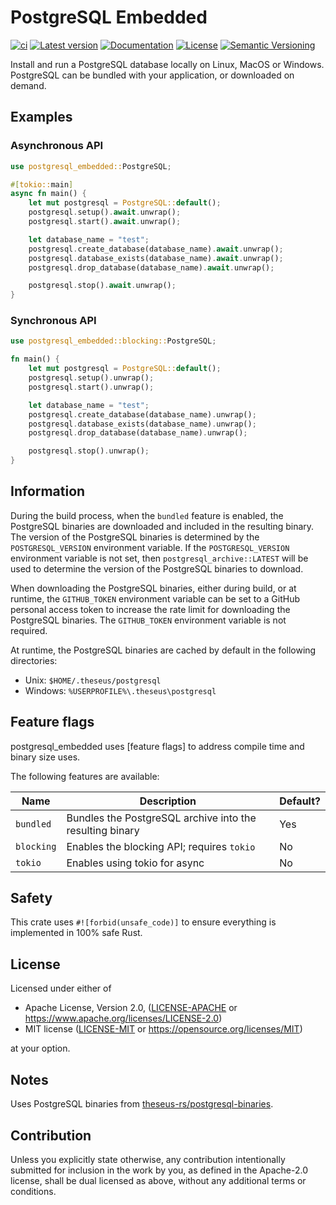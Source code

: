 # PostgreSQL Embedded

[![ci](https://github.com/theseus-rs/postgresql-embedded/actions/workflows/ci.yml/badge.svg?branch=main)](https://github.com/theseus-rs/postgresql-embedded/actions/workflows/ci.yml)
[![Latest version](https://img.shields.io/crates/v/postgresql_embedded.svg)](https://crates.io/crates/postgresql_embedded)
[![Documentation](https://docs.rs/postgresql_embedded/badge.svg)](https://docs.rs/postgresql_embedded)
[![License](https://img.shields.io/crates/l/postgresql_embedded)](https://github.com/theseus-rs/postgresql-embedded/tree/main/postgresql_embedded#license)
[![Semantic Versioning](https://img.shields.io/badge/%E2%9A%99%EF%B8%8F_SemVer-2.0.0-blue)](https://semver.org/spec/v2.0.0.html)

Install and run a PostgreSQL database locally on Linux, MacOS or Windows.  PostgreSQL can be
bundled with your application, or downloaded on demand.

## Examples

### Asynchronous API

```rust
use postgresql_embedded::PostgreSQL;

#[tokio::main]
async fn main() {
    let mut postgresql = PostgreSQL::default();
    postgresql.setup().await.unwrap();
    postgresql.start().await.unwrap();

    let database_name = "test";
    postgresql.create_database(database_name).await.unwrap();
    postgresql.database_exists(database_name).await.unwrap();
    postgresql.drop_database(database_name).await.unwrap();

    postgresql.stop().await.unwrap();
}
```

### Synchronous API
```rust
use postgresql_embedded::blocking::PostgreSQL;

fn main() {
    let mut postgresql = PostgreSQL::default();
    postgresql.setup().unwrap();
    postgresql.start().unwrap();

    let database_name = "test";
    postgresql.create_database(database_name).unwrap();
    postgresql.database_exists(database_name).unwrap();
    postgresql.drop_database(database_name).unwrap();

    postgresql.stop().unwrap();
}
```

## Information

During the build process, when the `bundled` feature is enabled, the PostgreSQL binaries are
downloaded and included in the resulting binary. The version of the PostgreSQL binaries is
determined by the `POSTGRESQL_VERSION` environment variable. If the `POSTGRESQL_VERSION`
environment variable is not set, then `postgresql_archive::LATEST` will be used to determine the
version of the PostgreSQL binaries to download.

When downloading the PostgreSQL binaries, either during build, or at runtime, the `GITHUB_TOKEN`
environment variable can be set to a GitHub personal access token to increase the rate limit for
downloading the PostgreSQL binaries. The `GITHUB_TOKEN` environment variable is not required.

At runtime, the PostgreSQL binaries are cached by default in the following directories:

- Unix: `$HOME/.theseus/postgresql`
- Windows: `%USERPROFILE%\.theseus\postgresql`

## Feature flags

postgresql_embedded uses [feature flags] to address compile time and binary size
uses.

The following features are available:

| Name       | Description                                               | Default? |
|------------|-----------------------------------------------------------|----------|
| `bundled`  | Bundles the PostgreSQL archive into the resulting binary  | Yes      |
| `blocking` | Enables the blocking API; requires `tokio`                | No       |
| `tokio`    | Enables using tokio for async                             | No       |

## Safety

This crate uses `#![forbid(unsafe_code)]` to ensure everything is implemented in 100% safe Rust.

## License

Licensed under either of

* Apache License, Version 2.0, ([LICENSE-APACHE](LICENSE-APACHE) or https://www.apache.org/licenses/LICENSE-2.0)
* MIT license ([LICENSE-MIT](LICENSE-MIT) or https://opensource.org/licenses/MIT)

at your option.

## Notes

Uses PostgreSQL binaries from [theseus-rs/postgresql-binaries](https://github.com/theseus-rs/postgresql_binaries).

## Contribution

Unless you explicitly state otherwise, any contribution intentionally submitted
for inclusion in the work by you, as defined in the Apache-2.0 license, shall be dual licensed as above, without any
additional terms or conditions.
